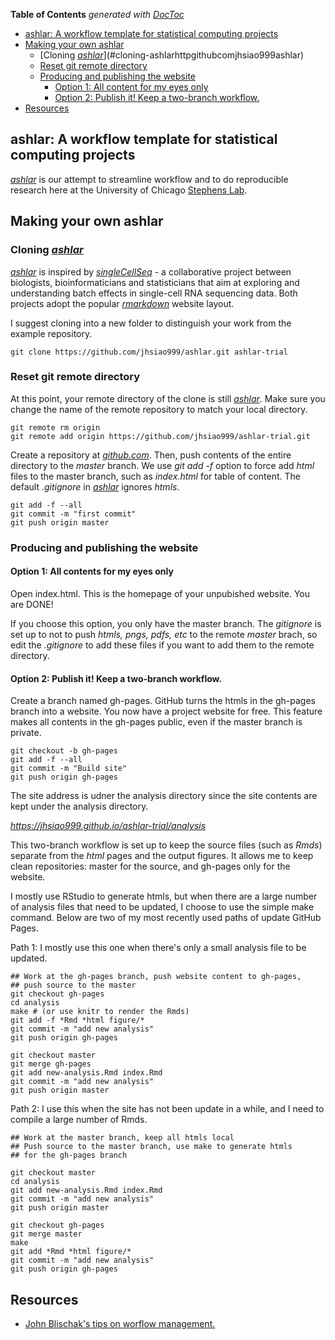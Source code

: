 <!-- START doctoc generated TOC please keep comment here to allow auto update -->
<!-- DON'T EDIT THIS SECTION, INSTEAD RE-RUN doctoc TO UPDATE -->
**Table of Contents**  *generated with [DocToc](https://github.com/thlorenz/doctoc)*

- [ashlar: A workflow template for statistical computing projects](#ashlar-a-workflow-template-for-statistical-computing-projects)
- [Making your own ashlar](#making-your-own-ashlar)
  - [Cloning [*ashlar*](http://github.com/jhsiao999/ashlar)](#cloning-ashlarhttpgithubcomjhsiao999ashlar)
  - [Reset git remote directory](#reset-git-remote-directory)
  - [Producing and publishing the website](#producing-and-publishing-the-website)
    - [Option 1: All content for my eyes only](#option-1-all-content-for-my-eyes-only)
    - [Option 2: Publish it! Keep a two-branch workflow.](#option-2-publish-it-keep-a-two-branch-workflow)
- [Resources](#resources)

<!-- END doctoc generated TOC please keep comment here to allow auto update -->



## ashlar: A workflow template for statistical computing projects

[*ashlar*](http://github.com/jhsiao999/ashlar) is our attempt to streamline workflow and to do reproducible research here at the University of Chicago [Stephens Lab](http://stephenslab.uchicago.edu/). 



## Making your own ashlar

### Cloning [*ashlar*](http://github.com/jhsiao999/ashlar) 

[*ashlar*](http://github.com/jhsiao999/ashlar) is inspired by [*singleCellSeq*](https://github.com/jdblischak/singleCellSeq) - a collaborative project between biologists, bioinformaticians and statisticians that aim at exploring and understanding batch effects in single-cell RNA sequencing data. Both projects adopt the popular [*rmarkdown*](http://rmarkdown.rstudio.com/) website layout.

I suggest cloning into a new folder to distinguish your work from the example repository.

```
git clone https://github.com/jhsiao999/ashlar.git ashlar-trial
```



### Reset git remote directory 

At this point, your remote directory of the clone is still [*ashlar*](http://github.com/jhsiao999/ashlar). Make sure you change the name of the remote repository to match your local directory.

```
git remote rm origin
git remote add origin https://github.com/jhsiao999/ashlar-trial.git
```

Create a repository at [*github.com*](http://github.com). Then, push contents of the entire directory to the *master* branch. We use *git add -f* option to force add *html* files to the master branch, such as *index.html* for table of content. The default *.gitignore* in [*ashlar*](http://github.com/jhsiao999/ashlar) ignores *htmls*. 

```
git add -f --all
git commit -m "first commit"
git push origin master
```



### Producing and publishing the website 

#### Option 1: All contents for my eyes only

Open index.html. This is the homepage of your unpubished website. You are DONE!

If you choose this option, you only have the master branch. The *gitignore* is set up to not to push *htmls, pngs, pdfs, etc* to the remote *master* brach, so edit the *.gitignore* to add these files if you want to add them to the remote directory. 


#### Option 2: Publish it! Keep a two-branch workflow.

Create a branch named gh-pages. GitHub turns the htmls in the gh-pages branch into a website. You now have a project website for free. This feature makes all contents in the gh-pages public, even if the master branch is private. 

```
git checkout -b gh-pages 
git add -f --all
git commit -m "Build site"
git push origin gh-pages
```

The site address is udner the analysis directory since the site contents are kept under the analysis directory.

*https://jhsiao999.github.io/ashlar-trial/analysis*

This two-branch workflow is set up to keep the source files (such as *Rmds*) separate from the *html* pages and the output figures. It allows me to keep clean repositories: master for the source, and gh-pages only for the website. 

I mostly use RStudio to generate htmls, but when there are a large number of analysis files that need to be updated, I choose to use the simple make command. Below are two of my most recently used paths of update GitHub Pages.

Path 1: I mostly use this one when there's only a small analysis file to be updated.

```
## Work at the gh-pages branch, push website content to gh-pages,
## push source to the master
git checkout gh-pages
cd analysis
make # (or use knitr to render the Rmds)
git add -f *Rmd *html figure/*
git commit -m "add new analysis"
git push origin gh-pages

git checkout master
git merge gh-pages
git add new-analysis.Rmd index.Rmd
git commit -m "add new analysis"
git push origin master
```

Path 2: I use this when the site has not been update in a while, and I need to compile a large number of Rmds.

```
## Work at the master branch, keep all htmls local
## Push source to the master branch, use make to generate htmls
## for the gh-pages branch

git checkout master
cd analysis
git add new-analysis.Rmd index.Rmd
git commit -m "add new analysis"
git push origin master

git checkout gh-pages
git merge master
make
git add *Rmd *html figure/*
git commit -m "add new analysis"
git push origin gh-pages
```



## Resources 

* [John Blischak's tips on worflow management.][contrib]


[site]: http://jhsiao999.github.io/ashlar/analysis
[contrib]: https://github.com/jdblischak/singleCellSeq/blob/master/CONTRIBUTING.md
